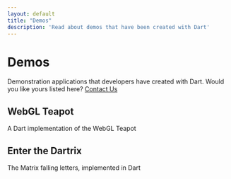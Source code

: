 ```yaml
---
layout: default
title: "Demos"
description: 'Read about demos that have been created with Dart'
---
```


# Demos

Demonstration applications that developers have created with Dart.   Would you like yours listed here?  [Contact Us](/contact)

## WebGL Teapot

A Dart implementation of the WebGL Teapot

## Enter the Dartrix

The Matrix falling letters, implemented in Dart
